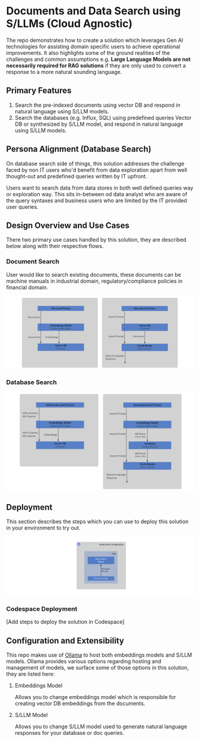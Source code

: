 # Documents and Data Search using S/LLMs (Cloud Agnostic)

The repo demonstrates how to create a solution which leverages Gen AI technologies for assisting domain specific users to achieve operational improvements. It also highlights some of the ground realities of the challenges and common assumptions e.g. **Large Language Models are not necessarily required for RAG solutions** if they are only used to convert a response to a more natural sounding language.

## Primary Features

1. Search the pre-indexed documents using vector DB and respond in natural language using S/LLM models.
2. Search the databases (e.g. Influx, SQL) using predefined queries Vector DB or synthesized by S/LLM model, and respond in natural language using S/LLM models.

## Persona Alignment (Database Search)

On database search side of things, this solution addresses the challenge faced by non IT users who'd benefit from data exploration apart from well thought-out and predefined queries written by IT upfront.

Users want to search data from data stores in both well defined queries way or exploration way. This sits in-between od data analyst who are aware of the query syntaxes and business users who are limited by the IT provided user queries.

## Design Overview and Use Cases

There two primary use cases handled by this solution, they are described below along with their respective flows.

### Document Search

User would like to search existing documents, these documents can be machine manuals in industrial domain, regulatory/compliance policies in financial domain.

![Document Search Process](docs/images/rag-doc-process.png?raw=true "Document Search Process")

### Database Search

![Database Search Process](docs/images/rag-db-process.png?raw=true "Database Search Process")

## Deployment

This section describes the steps which you can use to deploy this solution in your environment to try out.

![K8s Setup](docs/images/rag-k8s-setup.png?raw=true "K8s Setup")

### Codespace Deployment

[Add steps to deploy the solution in Codespace]

## Configuration and Extensibility

This repo makes use of [Ollama](https://github.com/ollama/ollama) to host both embeddings models and S/LLM models. Ollama provides various options regarding hosting and management of models, we surface some of those options in this solution, they are listed here:

1. Embeddings Model

   Allows you to change embeddings model which is responsible for creating vector DB embeddings from the documents.
2. S/LLM Model

   Allows you to change S/LLM model used to generate natural language responses for your database or doc queries.
